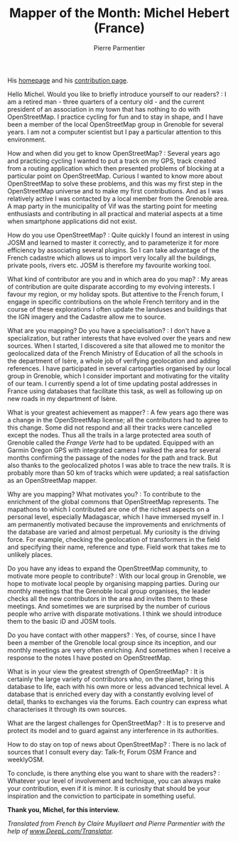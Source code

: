 ﻿---
title: "Mapper of the Month: Michel Hebert (France)"
categories: ["motm"]
author: Pierre Parmentier
---

His [homepage](https://www.openstreetmap.org/user/chimel38) and his [contribution page](http://hdyc.neis-one.org/?chimel38).

Hello Michel. Would you like to briefly introduce yourself to our readers?
: I am a retired man - three quarters of a century old - and the current president of an association in my town that has nothing to do with OpenStreetMap. I practice cycling for fun and to stay in shape, and I have been a member of the local OpenStreetMap group in Grenoble for several years. I am not a computer scientist but I pay a particular attention to this environment.

<!--more-->

How and when did you get to know OpenStreetMap?
: Several years ago and practicing cycling I wanted to put a track on my GPS, track created from a routing application which then presented problems of blocking at a particular point on OpenStreetMap. Curious I wanted to know more about OpenStreetMap to solve these problems, and this was my first step in the OpenStreetMap universe and to make my first contributions. And as I was relatively active I was contacted by a local member from the Grenoble area. A map party in the municipality of Vif was the starting point for meeting enthusiasts and contributing in all practical and material aspects at a time when smartphone applications did not exist.

How do you use OpenStreetMap?
: Quite quickly I found an interest in using JOSM and learned to master it correctly, and to parameterize it for more efficiency by associating several plugins. So I can take advantage of the French cadastre which allows us to import very locally all the buildings, private pools, rivers etc. JOSM is therefore my favourite working tool.

What kind of contributor are you and in which area do you map?
: My areas of contribution are quite disparate according to my evolving interests. I favour my region, or my holiday spots. But attentive to the French forum, I engage in specific contributions on the whole French territory and in the course of these explorations I often update the landuses and buildings that the IGN imagery and the Cadastre allow me to source.

What are you mapping? Do you have a specialisation?
: I don't have a specialization, but rather interests that have evolved over the years and new sources. When I started, I discovered a site that allowed me to monitor the geolocalized data of the French Ministry of Education of all the schools in the department of Isère, a whole job of verifying geolocation and adding references. I have participated in several cartoparties organised by our local group in Grenoble, which I consider important and motivating for the vitality of our team. I currently spend a lot of time updating postal addresses in France using databases that facilitate this task, as well as following up on new roads in my department of Isère.

What is your greatest achievement as mapper?
: A few years ago there was a change in the OpenStreetMap license; all the contributors had to agree to this change. Some did not respond and all their tracks were cancelled except the nodes. Thus all the trails in a large protected area south of Grenoble called the *Frange Verte* had to be updated. Equipped with an Garmin Oregon GPS with integrated camera I walked the area for several months confirming the passage of the nodes for the path and track. But also thanks to the geolocalized photos I was able to trace the new trails. It is probably more than 50 km of tracks which were updated; a real satisfaction as an OpenStreetMap mapper.

Why are you mapping? What motivates you?
: To contribute to the enrichment of the global commons that OpenStreetMap represents. The mapathons to which I contributed are one of the richest aspects on a personal level, especially Madagascar, which I have immersed myself in. I am permanently motivated because the improvements and enrichments of the database are varied and almost perpetual. My curiosity is the driving force. For example, checking the geolocation of transformers in the field and specifying their name, reference and type. Field work that takes me to unlikely places.

Do you have any ideas to expand the OpenStreetMap community, to motivate more people to contribute?
: With our local group in Grenoble, we hope to motivate local people by organising mapping parties. During our monthly meetings that the Grenoble local group organises, the leader checks all the new contributors in the area and invites them to these meetings. And sometimes we are surprised by the number of curious people who arrive with disparate motivations. I think we should introduce them to the basic iD and JOSM tools.

Do you have contact with other mappers?
: Yes, of course, since I have been a member of the Grenoble local group since its inception, and our monthly meetings are very often enriching. And sometimes when I receive a response to the notes I have posted on OpenStreetMap.

What is in your view the greatest strength of OpenStreetMap?
: It is certainly the large variety of contributors who, on the planet, bring this database to life, each with his own more or less advanced technical level. A database that is enriched every day with a constantly evolving level of detail, thanks to exchanges via the forums. Each country can express what characterises it through its own sources.

What are the largest challenges for OpenStreetMap?
: It is to preserve and protect its model and to guard against any interference in its authorities.

How to do stay on top of news about OpenStreetMap?
: There is no lack of sources that I consult every day: Talk-fr, Forum OSM France and weeklyOSM.

To conclude, is there anything else you want to share with the readers?
: Whatever your level of involvement and technique, you can always make your contribution, even if it is minor. It is curiosity that should be your inspiration and the conviction to participate in something useful.

**Thank you, Michel, for this interview.**

*Translated from French by Claire Muyllaert and Pierre Parmentier with the help of www.DeepL.com/Translator.*
